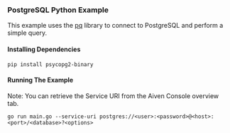 ### PostgreSQL Python Example

This example uses the [pq](psycopg2) library to connect to PostgreSQL and perform a simple query.
#### Installing Dependencies  

```
pip install psycopg2-binary
```

#### Running The Example
Note: You can retrieve the Service URI from the Aiven Console overview tab.
```
go run main.go --service-uri postgres://<user>:<password>@<host>:<port>/<database>?<options>
```